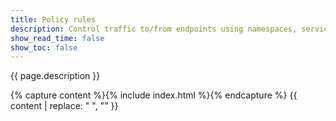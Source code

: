 ```yaml
---
title: Policy rules
description: Control traffic to/from endpoints using namespaces, service accounts, external IPs or networks, and ICMP ping using Calico network policy rules.
show_read_time: false
show_toc: false
---
```


{{ page.description }}

{% capture content %}{% include index.html %}{% endcapture %}
{{ content | replace: "    ", "" }}
